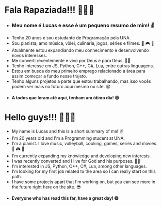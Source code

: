 # Fala Rapaziada!!! :wave::wave::wave:

- ### Meu nome é Lucas e esse é um pequeno resumo de mim! :v:
- Tenho 20 anos e sou estudante de Programação pela UNA.
- Sou pianista, amo música, vôlei, culinária, jogos, séries e filmes. :musical_keyboard: :video_game: :musical_score:
- Atualmente estou expandiando meu conhecimento e desenvolvendo novos interesses.
- Me converti recentemente e vivo por Deus e para Deus. :pray::pray:
- Tenho interesse em JS, Python, C++, C#, Lua, entre outras linguagens.
- Estou em busca do meu primeiro emprego relacionado a área para assim começar a fundo nesse trajeto.
- Tenho alguns projetos a parte que estou trabalhando, mas isso vocês podem ver mais no futuro aqui mesmo no site. :sunglasses:
- #### A todos que leram até aqui, tenham um ótimo dia! :smile:

# Hello guys!!! :wave::wave::wave:

- My name is Lucas and this is a short summary of me! :v:
- I'm 20 years old and I'm a Programming student at UNA.
- I'm a pianist. I love music, volleyball, cooking, games, series and movies. :musical_keyboard: :video_game: :musical_score:
- I'm currently expanding my knowledge and developing new interests.
- I was recently converted and I live for God and his purposes. :pray::pray:
- I'm interested in JS, Python, C++, C#, Lua, among other languages.
- I'm looking for my first job related to the area so I can really start on this path.
- I have some projects apart that I'm working on, but you can see more in the future right here on the site. :sunglasses:
- #### Everyone who has read this far, have a great day! :smile:
